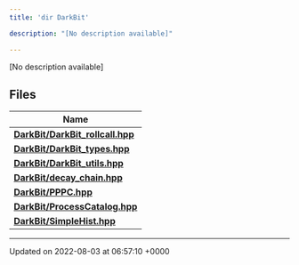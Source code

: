 ```yaml
---
title: 'dir DarkBit'

description: "[No description available]"

---
```







[No description available]

## Files

| Name           |
| -------------- |
| **[DarkBit/DarkBit_rollcall.hpp](/documentation/code/gambit_2/files/darkbit__rollcall_8hpp/#file-darkbit-rollcall.hpp)**  |
| **[DarkBit/DarkBit_types.hpp](/documentation/code/gambit_2/files/darkbit__types_8hpp/#file-darkbit-types.hpp)**  |
| **[DarkBit/DarkBit_utils.hpp](/documentation/code/gambit_2/files/darkbit__utils_8hpp/#file-darkbit-utils.hpp)**  |
| **[DarkBit/decay_chain.hpp](/documentation/code/gambit_2/files/decay__chain_8hpp/#file-decay-chain.hpp)**  |
| **[DarkBit/PPPC.hpp](/documentation/code/gambit_2/files/pppc_8hpp/#file-pppc.hpp)**  |
| **[DarkBit/ProcessCatalog.hpp](/documentation/code/gambit_2/files/processcatalog_8hpp/#file-processcatalog.hpp)**  |
| **[DarkBit/SimpleHist.hpp](/documentation/code/gambit_2/files/simplehist_8hpp/#file-simplehist.hpp)**  |






-------------------------------

Updated on 2022-08-03 at 06:57:10 +0000
